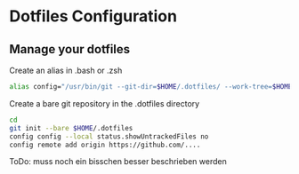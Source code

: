 Dotfiles Configuration
======================

Manage your dotfiles
--------------------

Create an alias in .bash or .zsh 

```bash 
alias config="/usr/bin/git --git-dir=$HOME/.dotfiles/ --work-tree=$HOME"
```

Create a bare git repository in the .dotfiles directory

```bash
cd
git init --bare $HOME/.dotfiles
config config --local status.showUntrackedFiles no
config remote add origin https://github.com/.... 
```

ToDo: muss noch ein bisschen besser beschrieben werden
